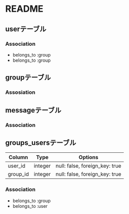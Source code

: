 # README

## userテーブル

### Association
- belongs_to :group
- belongs_to :group

## groupテーブル

### Assosiation

## messageテーブル

### Association

## groups_usersテーブル

|Column|Type|Options|
|------|----|-------|
|user_id|integer|null: false, foreign_key: true|
|group_id|integer|null: false, foreign_key: true|

### Association
- belongs_to :group
- belongs_to :user
